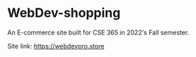 # WebDev-shopping
An E-commerce site built for CSE 365 in 2022's Fall semester.

Site link: https://webdevpro.store
